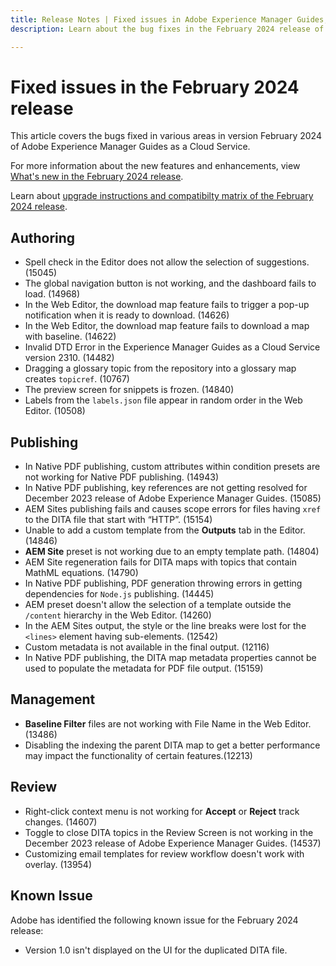```yaml
---
title: Release Notes | Fixed issues in Adobe Experience Manager Guides, February 2024 release
description: Learn about the bug fixes in the February 2024 release of Adobe Experience Manager Guides as a Cloud Service.

---
```

# Fixed issues in the February 2024 release 

This article covers the bugs fixed in various areas in version February 2024 of Adobe Experience Manager Guides as a Cloud Service.

For more information about the new features and enhancements, view [What's new in the February 2024 release](whats-new-2024-2-0.md).

Learn about [upgrade instructions and compatibilty matrix of the February 2024 release](upgrade-instructions-2024-2-0.md).



## Authoring

- Spell check in the Editor does not allow the selection of suggestions. (15045)
- The global navigation button is not working, and the dashboard fails to load. (14968)
- In the Web Editor, the download map feature fails to trigger a pop-up notification when it is ready to download. (14626)
- In the Web Editor, the download map feature fails to download a map with baseline. (14622)
- Invalid DTD Error in the Experience Manager Guides as a Cloud Service version 2310. (14482)
- Dragging a glossary topic from the repository into a glossary map creates `topicref`. (10767)
- The preview screen for snippets is frozen. (14840)
- Labels from the `labels.json` file appear in random order in the Web Editor. (10508)

## Publishing

- In Native PDF publishing, custom attributes within condition presets are not working for Native PDF publishing. (14943)
- In Native PDF publishing, key references are not getting resolved for December 2023 release  of Adobe Experience Manager Guides. (15085)
- AEM Sites publishing fails and causes scope errors for files having `xref` to the DITA file that start with “HTTP”. (15154)
- Unable to add a custom template from the **Outputs** tab in the Editor. (14846)
- **AEM Site** preset is not working due to an empty template path. (14804)
- AEM Site regeneration fails for DITA maps with topics that contain MathML equations. (14790)
- In Native PDF publishing, PDF generation throwing errors in getting dependencies for `Node.js` publishing. (14445)
- AEM preset doesn't allow the selection of a template outside the `/content` hierarchy in the Web Editor. (14260)
- In the AEM Sites output,  the style or the line breaks were lost for the `<lines>` element having sub-elements. (12542)
- Custom metadata is not available in the final output. (12116)
- In Native PDF publishing, the DITA map metadata properties cannot be used to populate the metadata for PDF file output. (15159)



## Management

- **Baseline Filter** files are not working with File Name in the Web Editor. (13486)
- Disabling the indexing the parent DITA map to get a better performance may impact the functionality of certain features.(12213)


## Review

- Right-click context menu is not working for **Accept** or **Reject** track changes. (14607)
- Toggle to close DITA topics in the Review Screen is not working in the December 2023 release  of Adobe Experience Manager Guides. (14537)
- Customizing email templates for review workflow doesn't work with overlay. (13954)

## Known Issue

Adobe has identified the following known issue for the February 2024 release:

- Version 1.0 isn't displayed on the UI for the duplicated DITA file.


